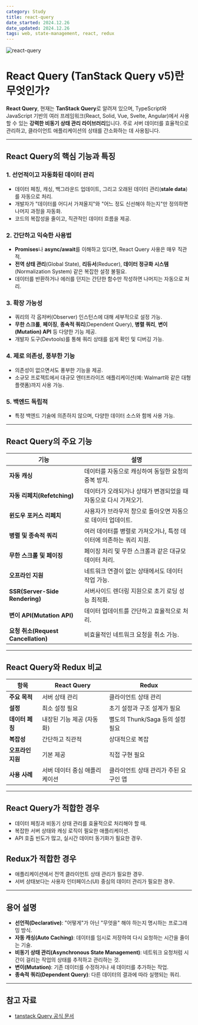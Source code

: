 ```yaml
---
category: Study
title: react-query
date_started: 2024.12.26
date_updated: 2024.12.26
tags: web, state-management, react, redux
---
```


<img src="https://github.com/user-attachments/assets/f20fe75b-d444-4054-97ba-f6380e84f03d" alt='react-query' />

# React Query (TanStack Query v5)란 무엇인가?

**React Query**, 현재는 **TanStack Query**로 알려져 있으며, TypeScript와 JavaScript 기반의 여러 프레임워크(React, Solid, Vue, Svelte, Angular)에서 사용할 수 있는 **강력한 비동기 상태 관리 라이브러리**입니다. 주로 서버 데이터를 효율적으로 관리하고, 클라이언트 애플리케이션의 상태를 간소화하는 데 사용됩니다.  

---

## **React Query의 핵심 기능과 특징**

### 1. **선언적이고 자동화된 데이터 관리**
- 데이터 페칭, 캐싱, 백그라운드 업데이트, 그리고 오래된 데이터 관리(**stale data**)를 자동으로 처리.
- 개발자가 "데이터를 어디서 가져올지"와 "어느 정도 신선해야 하는지"만 정의하면 나머지 과정을 자동화.
- 코드의 복잡성을 줄이고, 직관적인 데이터 흐름을 제공.

### 2. **간단하고 익숙한 사용법**
- **Promises**나 **async/await**를 이해하고 있다면, React Query 사용은 매우 직관적.
- **전역 상태 관리**(Global State), **리듀서**(Reducer), **데이터 정규화 시스템**(Normalization System) 같은 복잡한 설정 불필요.
- 데이터를 반환하거나 에러를 던지는 간단한 함수만 작성하면 나머지는 자동으로 처리.

### 3. **확장 가능성**
- 쿼리의 각 옵저버(Observer) 인스턴스에 대해 세부적으로 설정 가능.
- **무한 스크롤**, **페이징**, **종속적 쿼리**(Dependent Query), **병렬 쿼리**, **변이(Mutation) API** 등 다양한 기능 제공.
- 개발자 도구(Devtools)를 통해 쿼리 상태를 쉽게 확인 및 디버깅 가능.

### 4. **제로 의존성, 풍부한 기능**
- 의존성이 없으면서도 풍부한 기능을 제공.
- 소규모 프로젝트에서 대규모 엔터프라이즈 애플리케이션(예: Walmart와 같은 대형 플랫폼)까지 사용 가능.

### 5. **백엔드 독립적**
- 특정 백엔드 기술에 의존하지 않으며, 다양한 데이터 소스와 함께 사용 가능.

---

## **React Query의 주요 기능**

| **기능**                        | **설명**                                                                 |
|--------------------------------|-------------------------------------------------------------------------|
| **자동 캐싱**                   | 데이터를 자동으로 캐싱하여 동일한 요청의 중복 방지.                      |
| **자동 리페치(Refetching)**     | 데이터가 오래되거나 상태가 변경되었을 때 자동으로 다시 가져오기.          |
| **윈도우 포커스 리페치**         | 사용자가 브라우저 창으로 돌아오면 자동으로 데이터 업데이트.               |
| **병렬 및 종속적 쿼리**          | 여러 데이터를 병렬로 가져오거나, 특정 데이터에 의존하는 쿼리 지원.        |
| **무한 스크롤 및 페이징**         | 페이징 처리 및 무한 스크롤과 같은 대규모 데이터 처리.                     |
| **오프라인 지원**               | 네트워크 연결이 없는 상태에서도 데이터 작업 가능.                         |
| **SSR(Server-Side Rendering)** | 서버사이드 렌더링 지원으로 초기 로딩 성능 최적화.                        |
| **변이 API(Mutation API)**       | 데이터 업데이트를 간단하고 효율적으로 처리.                             |
| **요청 취소(Request Cancellation)** | 비효율적인 네트워크 요청을 취소 가능.                                    |

---

## **React Query와 Redux 비교**

| **항목**               | **React Query**                             | **Redux**                            |
|------------------------|---------------------------------------------|--------------------------------------|
| **주요 목적**           | 서버 상태 관리                              | 클라이언트 상태 관리                 |
| **설정**               | 최소 설정 필요                              | 초기 설정과 구조 설계가 필요          |
| **데이터 페칭**         | 내장된 기능 제공 (자동화)                   | 별도의 Thunk/Saga 등의 설정 필요     |
| **복잡성**             | 간단하고 직관적                             | 상대적으로 복잡                      |
| **오프라인 지원**       | 기본 제공                                   | 직접 구현 필요                       |
| **사용 사례**           | 서버 데이터 중심 애플리케이션                | 클라이언트 상태 관리가 주된 요구인 앱 |

---

## **React Query가 적합한 경우**
- 데이터 페칭과 비동기 상태 관리를 효율적으로 처리해야 할 때.
- 복잡한 서버 상태와 캐싱 로직이 필요한 애플리케이션.
- API 호출 빈도가 많고, 실시간 데이터 동기화가 필요한 경우.

## **Redux가 적합한 경우**
- 애플리케이션에서 전역 클라이언트 상태 관리가 필요한 경우.
- 서버 상태보다는 사용자 인터페이스(UI) 중심의 데이터 관리가 필요한 경우.

---

## **용어 설명**
- **선언적(Declarative)**: "어떻게"가 아닌 "무엇을" 해야 하는지 명시하는 프로그래밍 방식.
- **자동 캐싱(Auto Caching)**: 데이터를 임시로 저장하여 다시 요청하는 시간을 줄이는 기술.
- **비동기 상태 관리(Asynchronous State Management)**: 네트워크 요청처럼 시간이 걸리는 작업의 상태를 추적하고 관리하는 것.
- **변이(Mutation)**: 기존 데이터를 수정하거나 새 데이터를 추가하는 작업.
- **종속적 쿼리(Dependent Query)**: 다른 데이터의 결과에 따라 실행되는 쿼리.

---

## **참고 자료**
- [tanstack Query 공식 문서](https://tanstack.com/query/latest)